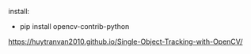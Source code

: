 install:
- pip install opencv-contrib-python

https://huytranvan2010.github.io/Single-Object-Tracking-with-OpenCV/